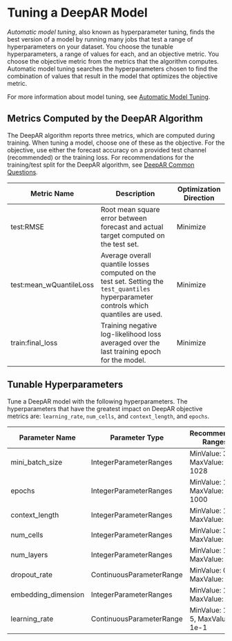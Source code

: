 # Tuning a DeepAR Model<a name="deepar-tuning"></a>

*Automatic model tuning*, also known as hyperparameter tuning, finds the best version of a model by running many jobs that test a range of hyperparameters on your dataset\. You choose the tunable hyperparameters, a range of values for each, and an objective metric\. You choose the objective metric from the metrics that the algorithm computes\. Automatic model tuning searches the hyperparameters chosen to find the combination of values that result in the model that optimizes the objective metric\.

For more information about model tuning, see [Automatic Model Tuning](automatic-model-tuning.md)\.

## Metrics Computed by the DeepAR Algorithm<a name="deepar-metrics"></a>

The DeepAR algorithm reports three metrics, which are computed during training\. When tuning a model, choose one of these as the objective\. For the objective, use either the forecast accuracy on a provided test channel \(recommended\) or the training loss\. For recommendations for the training/test split for the DeepAR algorithm, see [DeepAR Common Questions](deepar.md#deepar-faq)\. 


| Metric Name | Description | Optimization Direction | 
| --- | --- | --- | 
| test:RMSE | Root mean square error between forecast and actual target computed on the test set\. | Minimize | 
| test:mean\_wQuantileLoss | Average overall quantile losses computed on the test set\. Setting the `test_quantiles` hyperparameter controls which quantiles are used\.  | Minimize | 
| train:final\_loss | Training negative log\-likelihood loss averaged over the last training epoch for the model\. | Minimize | 

## Tunable Hyperparameters<a name="deepar-tunable-hyperparameters"></a>

Tune a DeepAR model with the following hyperparameters\. The hyperparameters that have the greatest impact on DeepAR objective metrics are: `learning_rate`, `num_cells`, and `context_length`, and `epochs`\.


| Parameter Name | Parameter Type | Recommended Ranges | 
| --- | --- | --- | 
| mini\_batch\_size | IntegerParameterRanges | MinValue: 32, MaxValue: 1028 | 
| epochs | IntegerParameterRanges | MinValue: 1, MaxValue: 1000 | 
| context\_length | IntegerParameterRanges | MinValue: 1, MaxValue: 200 | 
| num\_cells | IntegerParameterRanges | MinValue: 30, MaxValue: 200 | 
| num\_layers | IntegerParameterRanges | MinValue: 1, MaxValue: 8 | 
| dropout\_rate | ContinuousParameterRange | MinValue: 0\.00, MaxValue: 0\.2 | 
| embedding\_dimension | IntegerParameterRanges | MinValue: 1, MaxValue: 50 | 
| learning\_rate | ContinuousParameterRange | MinValue: 1e\-5, MaxValue: 1e\-1 | 